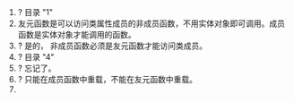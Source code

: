 1. ? 目录 "1"
2. 友元函数是可以访问类属性成员的非成员函数，不用实体对象即可调用。成员函数是实体对象才能调用的函数。
3. ? 是的， 非成员函数必须是友元函数才能访问类成员。
4. ? 目录 "4"
5. ? 忘记了。
6. ? 只能在成员函数中重载，不能在友元函数中重载。
7. 